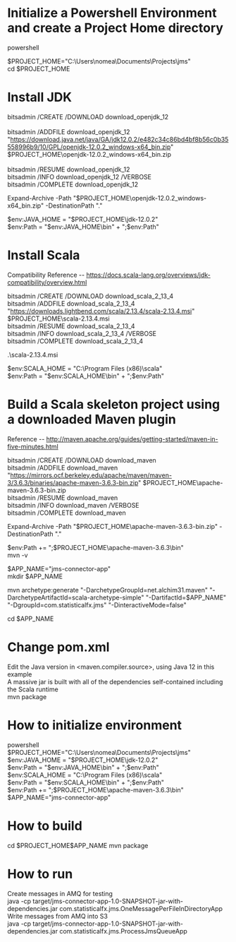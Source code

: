 # Initialize a Powershell Environment and create a Project Home directory <br>

powershell <br>

$PROJECT_HOME="C:\Users\nomea\Documents\Projects\jms" <br>
cd $PROJECT_HOME <br>

# Install JDK<br>

bitsadmin /CREATE /DOWNLOAD download_openjdk_12<br><br>
bitsadmin /ADDFILE download_openjdk_12 "https://download.java.net/java/GA/jdk12.0.2/e482c34c86bd4bf8b56c0b35558996b9/10/GPL/openjdk-12.0.2_windows-x64_bin.zip" $PROJECT_HOME\openjdk-12.0.2_windows-x64_bin.zip<br><br>
bitsadmin /RESUME download_openjdk_12<br>
bitsadmin /INFO download_openjdk_12 /VERBOSE<br>
bitsadmin /COMPLETE download_openjdk_12<br>

Expand-Archive -Path "$PROJECT_HOME\openjdk-12.0.2_windows-x64_bin.zip" -DestinationPath ".\"<br>

$env:JAVA_HOME = "$PROJECT_HOME\jdk-12.0.2"<br>
$env:Path = "$env:JAVA_HOME\bin" + ";$env:Path"<br>

# Install Scala<br>
Compatibility Reference -- https://docs.scala-lang.org/overviews/jdk-compatibility/overview.html<br>

bitsadmin /CREATE /DOWNLOAD download_scala_2_13_4<br>
bitsadmin /ADDFILE download_scala_2_13_4 "https://downloads.lightbend.com/scala/2.13.4/scala-2.13.4.msi" $PROJECT_HOME\scala-2.13.4.msi<br>
bitsadmin /RESUME download_scala_2_13_4<br>
bitsadmin /INFO download_scala_2_13_4 /VERBOSE<br>
bitsadmin /COMPLETE download_scala_2_13_4<br>

.\scala-2.13.4.msi<br>

$env:SCALA_HOME =  "C:\Program Files (x86)\scala"<br>
$env:Path = "$env:SCALA_HOME\bin" + ";$env:Path"<br>

# Build a Scala skeleton project using a downloaded Maven plugin<br>
Reference -- http://maven.apache.org/guides/getting-started/maven-in-five-minutes.html<br>

bitsadmin /CREATE /DOWNLOAD download_maven<br>
bitsadmin /ADDFILE download_maven "https://mirrors.ocf.berkeley.edu/apache/maven/maven-3/3.6.3/binaries/apache-maven-3.6.3-bin.zip" $PROJECT_HOME\apache-maven-3.6.3-bin.zip<br>
bitsadmin /RESUME download_maven<br>
bitsadmin /INFO download_maven /VERBOSE<br>
bitsadmin /COMPLETE download_maven<br>

Expand-Archive -Path "$PROJECT_HOME\apache-maven-3.6.3-bin.zip" -DestinationPath ".\"<br>

$env:Path += ";$PROJECT_HOME\apache-maven-3.6.3\bin"<br>
mvn -v<br>

$APP_NAME="jms-connector-app"<br>
mkdir $APP_NAME<br>

mvn archetype:generate "-DarchetypeGroupId=net.alchim31.maven" "-DarchetypeArtifactId=scala-archetype-simple" "-DartifactId=$APP_NAME" "-DgroupId=com.statisticalfx.jms" "-DinteractiveMode=false"<br>

cd $APP_NAME<br>

# Change pom.xml<br>
Edit the Java version in <maven.compiler.source>, using Java 12 in this example<br>
A massive jar is built with all of the dependencies self-contained including the Scala runtime<br>
mvn package<br>

# How to initialize environment<br>
powershell<br>
$PROJECT_HOME="C:\Users\nomea\Documents\Projects\jms"<br>
$env:JAVA_HOME = "$PROJECT_HOME\jdk-12.0.2"<br>
$env:Path = "$env:JAVA_HOME\bin" + ";$env:Path"<br>
$env:SCALA_HOME =  "C:\Program Files (x86)\scala"<br>
$env:Path = "$env:SCALA_HOME\bin" + ";$env:Path"<br>
$env:Path += ";$PROJECT_HOME\apache-maven-3.6.3\bin"<br>
$APP_NAME="jms-connector-app"<br>

# How to build<br>
cd $PROJECT_HOME\$APP_NAME
mvn package

# How to run<br>
Create messages in AMQ for testing<br>
java -cp target/jms-connector-app-1.0-SNAPSHOT-jar-with-dependencies.jar com.statisticalfx.jms.OneMessagePerFileInDirectoryApp<br>
Write messages from AMQ into S3<br>
java -cp target/jms-connector-app-1.0-SNAPSHOT-jar-with-dependencies.jar com.statisticalfx.jms.ProcessJmsQueueApp<br>

